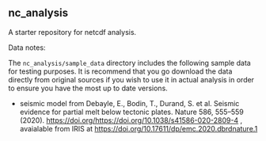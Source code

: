 ## nc_analysis

A starter repository for netcdf analysis.

Data notes:

The `nc_analysis/sample_data` directory includes the following sample data for testing purposes. It is recommend that you go download the data directly from original sources if you wish to use it in actual analysis in order to ensure you have the most up to date versions.
* seismic model from Debayle, E., Bodin, T., Durand, S. et al. Seismic evidence for partial melt below tectonic plates. Nature 586, 555–559 (2020). https://doi.org/https://doi.org/10.1038/s41586-020-2809-4 , avaialable from IRIS at  https://doi.org/10.17611/dp/emc.2020.dbrdnature.1

